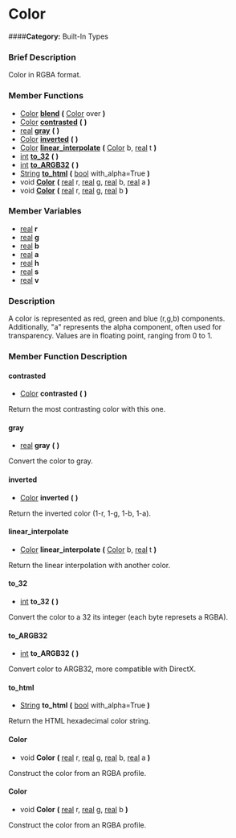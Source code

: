 #  Color  
####**Category:** Built-In Types

###  Brief Description  
Color in RGBA format.

###  Member Functions 
  * [Color](class_color)  **[blend](#blend)**  **(** [Color](class_color) over  **)**
  * [Color](class_color)  **[contrasted](#contrasted)**  **(** **)**
  * [real](class_real)  **[gray](#gray)**  **(** **)**
  * [Color](class_color)  **[inverted](#inverted)**  **(** **)**
  * [Color](class_color)  **[linear&#95;interpolate](#linear_interpolate)**  **(** [Color](class_color) b, [real](class_real) t  **)**
  * [int](class_int)  **[to&#95;32](#to_32)**  **(** **)**
  * [int](class_int)  **[to&#95;ARGB32](#to_ARGB32)**  **(** **)**
  * [String](class_string)  **[to&#95;html](#to_html)**  **(** [bool](class_bool) with_alpha=True  **)**
  * void  **[Color](#Color)**  **(** [real](class_real) r, [real](class_real) g, [real](class_real) b, [real](class_real) a  **)**
  * void  **[Color](#Color)**  **(** [real](class_real) r, [real](class_real) g, [real](class_real) b  **)**

###  Member Variables  
  * [real](class_real) **r**
  * [real](class_real) **g**
  * [real](class_real) **b**
  * [real](class_real) **a**
  * [real](class_real) **h**
  * [real](class_real) **s**
  * [real](class_real) **v**

###  Description  
A color is represented as red, green and blue (r,g,b) components. Additionally, "a" represents the alpha component, often used for transparency. Values are in floating point, ranging from 0 to 1.

###  Member Function Description  

#### <a name="contrasted">contrasted</a>
  * [Color](class_color)  **contrasted**  **(** **)**

Return the most contrasting color with this one.

#### <a name="gray">gray</a>
  * [real](class_real)  **gray**  **(** **)**

Convert the color to gray.

#### <a name="inverted">inverted</a>
  * [Color](class_color)  **inverted**  **(** **)**

Return the inverted color (1-r, 1-g, 1-b, 1-a).

#### <a name="linear_interpolate">linear_interpolate</a>
  * [Color](class_color)  **linear&#95;interpolate**  **(** [Color](class_color) b, [real](class_real) t  **)**

Return the linear interpolation with another color.

#### <a name="to_32">to_32</a>
  * [int](class_int)  **to&#95;32**  **(** **)**

Convert the color to a 32 its integer (each byte represets a RGBA).

#### <a name="to_ARGB32">to_ARGB32</a>
  * [int](class_int)  **to&#95;ARGB32**  **(** **)**

Convert color to ARGB32, more compatible with DirectX.

#### <a name="to_html">to_html</a>
  * [String](class_string)  **to&#95;html**  **(** [bool](class_bool) with_alpha=True  **)**

Return the HTML hexadecimal color string.

#### <a name="Color">Color</a>
  * void  **Color**  **(** [real](class_real) r, [real](class_real) g, [real](class_real) b, [real](class_real) a  **)**

Construct the color from an RGBA profile.

#### <a name="Color">Color</a>
  * void  **Color**  **(** [real](class_real) r, [real](class_real) g, [real](class_real) b  **)**

Construct the color from an RGBA profile.
